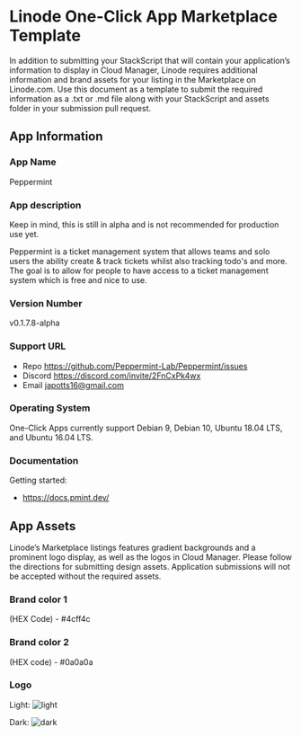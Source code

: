 # Linode One-Click App Marketplace Template

In addition to submitting your StackScript that will contain your application’s information to display in Cloud Manager, Linode requires additional information and brand assets for your listing in the Marketplace on Linode.com. Use this document as a template to submit the required information as a .txt or .md file along with your StackScript and assets folder in your submission pull request.

## App Information

### App Name

Peppermint

### App description
Keep in mind, this is still in alpha and is not recommended for production use yet.

Peppermint is a ticket management system that allows teams and solo users the ability create & track tickets whilst also tracking todo's and more. The goal is to allow for people to have access to a ticket management system which is free and nice to use.


### Version Number

v0.1.7.8-alpha

### Support URL

 - Repo https://github.com/Peppermint-Lab/Peppermint/issues
 - Discord https://discord.com/invite/2FnCxPk4wx
 - Email japotts16@gmail.com


### Operating System
One-Click Apps currently support Debian 9, Debian 10, Ubuntu 18.04 LTS, and Ubuntu 16.04 LTS.

### Documentation

Getting started:
  - https://docs.pmint.dev/


## App Assets

Linode’s Marketplace listings features gradient backgrounds and a prominent logo display, as well as the logos in Cloud Manager. Please follow the directions for submitting design assets. Application submissions will not be accepted without the required assets.

### Brand color 1

(HEX Code) - #4cff4c

### Brand color 2
(HEX code) - #0a0a0a

### Logo

Light:
![light](assets/logo-light.svg)

Dark:
![dark](assets/logo-dark.svg)
